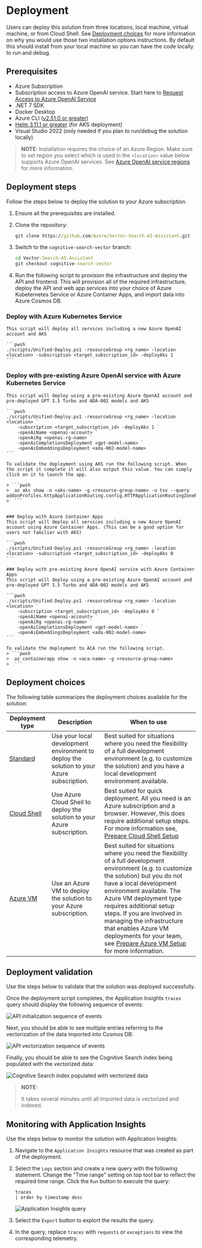 # Deployment

Users can deploy this solution from three locations, local machine, virtual machine, or from Cloud Shell. See [Deployment choices](#deployment-choices) for more information on why you would use those two installation options instructions. By default this should install from your local machine so you can have the code locally to run and debug.

## Prerequisites

- Azure Subscription
- Subscription access to Azure OpenAI service. Start here to [Request Access to Azure OpenAI Service](https://customervoice.microsoft.com/Pages/ResponsePage.aspx?id=v4j5cvGGr0GRqy180BHbR7en2Ais5pxKtso_Pz4b1_xUOFA5Qk1UWDRBMjg0WFhPMkIzTzhKQ1dWNyQlQCN0PWcu)
- .NET 7 SDK
- Docker Desktop
- Azure CLI ([v2.51.0 or greater](https://docs.microsoft.com/cli/azure/install-azure-cli))
- [Helm 3.11.1 or greater](https://helm.sh/docs/intro/install/) (for AKS deployment)
- Visual Studio 2022 (only needed if you plan to run/debug the solution locally)

>**NOTE**: Installation requires the choice of an Azure Region. Make sure to set region you select which is used in the `<location>` value below supports Azure OpenAI services. See [Azure OpenAI service regions](https://azure.microsoft.com/explore/global-infrastructure/products-by-region/?products=cognitive-services&regions=all) for more information.

## Deployment steps

Follow the steps below to deploy the solution to your Azure subscription.

1. Ensure all the prerequisites are installed. 

2. Clone the repository:

    ```cmd
    git clone https://github.com/Azure/Vector-Search-AI-Assistant.git
    ```

3. Switch to the `cognitive-search-vector` branch:

    ```cmd
    cd Vector-Search-AI-Assistant
    git checkout cognitive-search-vector
    ```

4. Run the following script to provision the infrastructure and deploy the API and frontend. This will provision all of the required infrastructure, deploy the API and web app services into your choice of Azure Kubeternetes Service or Azure Container Apps, and import data into Azure Cosmos DB.

### Deploy with Azure Kubernetes Service

    This script will deploy all services including a new Azure OpenAI account and AKS

    ```pwsh
    ./scripts/Unified-Deploy.ps1 -resourceGroup <rg_name> -location <location> -subscription <target_subscription_id> -deployAks 1
    ```

### Deploy with pre-existing Azure OpenAI service with Azure Kubernetes Service

    This script will deploy using a pre-existing Azure OpenAI account and pre-deployed GPT 3.5 Turbo and ADA-002 models and AKS

    ```pwsh
    ./scripts/Unified-Deploy.ps1 -resourceGroup <rg_name> -location <location> `
        -subscription <target_subscription_id> -deployAks 1 `
        -openAiName <openai-account> `
        -openAiRg <openai-rg-name> `
        -openAiCompletionsDeployment <gpt-model-name> `
        -openAiEmbeddingsDeployment <ada-002-model-name>
    ```

    To validate the deployment using AKS run the following script. When the script it complete it will also output this value. You can simply click on it to launch the app. 

    > ```pwsh
    >  az aks show -n <aks-name> -g <resource-group-name> -o tsv --query addonProfiles.httpApplicationRouting.config.HTTPApplicationRoutingZoneName
    >  ```


    ### Deploy with Azure Container Apps
    This script will deploy all services including a new Azure OpenAI account using Azure Container Apps. (This can be a good option for users not familiar with AKS)

    ```pwsh
    ./scripts/Unified-Deploy.ps1 -resourceGroup <rg_name> -location <location> -subscription <target_subscription_id> -deployAks 0
    ```

    ### Deploy with pre-existing Azure OpenAI service with Azure Container Apps
    This script will deploy using a pre-existing Azure OpenAI account and pre-deployed GPT 3.5 Turbo and ADA-002 models and AKS

    ```pwsh
    ./scripts/Unified-Deploy.ps1 -resourceGroup <rg_name> -location <location> `
        -subscription <target_subscription_id> -deployAks 0 `
        -openAiName <openai-account> `
        -openAiRg <openai-rg-name> `
        -openAiCompletionsDeployment <gpt-model-name> `
        -openAiEmbeddingsDeployment <ada-002-model-name>
    ```

    To validate the deployment to ACA run the following script. 
    > ```pwsh
    >  az containerapp show -n <aca-name> -g <resource-group-name>
    >  ```


## Deployment choices

The following table summarizes the deployment choices available for the solution:

 Deployment type | Description | When to use
--- | --- | ---
[Standard](./deployment-standard.md) | Use your local development environment to deploy the solution to your Azure subscription. | Best suited for situations where you need the flexibility of a full development environment (e.g. to customize the solution) and you have a local development environment available.
[Cloud Shell](./deployment-cloudshell.md) | Use Azure Cloud Shell to deploy the solution to your Azure subscription. | Best suited for quick deployment. All you need is an Azure subscription and a browser. However, this does require additional setup steps. For more information see, [Prepare Cloud Shell Setup](./deployment-cloudshell-setup.md)
[Azure VM](./deployment-azurevm.md) | Use an Azure VM to deploy the solution to your Azure subscription. | Best suited for situations where you need the flexibility of a full development environment (e.g. to customize the solution) but you do not have a local development environment available. The Azure VM deployment type requires additional setup steps. If you are involved in managing the infrastructure that enables Azure VM deployments for your team, see [Prepare Azure VM Setup](./deployment-azurevm-setup.md) for more information.




## Deployment validation

Use the steps below to validate that the solution was deployed successfully.

Once the deployment script completes, the Application Insights `traces` query should display the following sequence of events:

![API initialization sequence of events](../img/initialization-trace.png)

Next, you should be able to see multiple entries referring to the vectorization of the data imported into Cosmos DB:

![API vectorization sequence of events](../img/initialization-embedding.png)

Finally, you should be able to see the Cognitive Search index being populated with the vectorized data:

![Cognitive Search index populated with vectorized data](../img/initialization-vector-index.png)

>**NOTE**:
>
>It takes several minutes until all imported data is vectorized and indexed.

## Monitoring with Application Insights

Use the steps below to monitor the solution with Application Insights:

1. Navigate to the `Application Insights` resource that was created as part of the deployment.

2. Select the `Logs` section and create a new query with the following statement. Change the "Time range" setting on top tool bar to reflect the required time range. Click the `Run` button to execute the query:

    ```kql
    traces
    | order by timestamp desc
    ```

    ![Application Insights query](../img/monitoring-traces.png)

3. Select the `Export` button to explort the results the query.

4. In the query, replace `traces` with `requests` or `exceptions` to view the corresponding telemetry.
